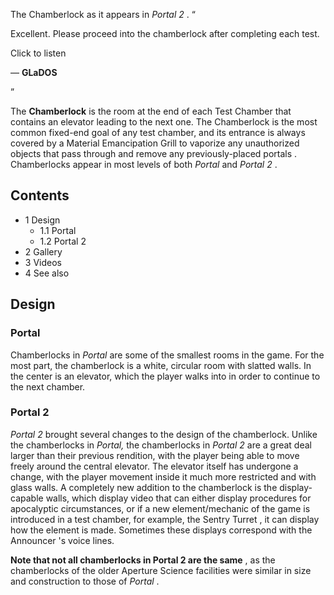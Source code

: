 The Chamberlock as it appears in _Portal 2_ .  “

Excellent. Please proceed into the chamberlock after completing each test.  

Click to listen

— **GLaDOS**

”  
  
The **Chamberlock** is the room at the end of each  Test Chamber  that
contains an elevator leading to the next one. The Chamberlock is the most
common fixed-end goal of any test chamber, and its entrance is always covered
by a  Material Emancipation Grill  to vaporize any unauthorized objects that
pass through and remove any previously-placed  portals  . Chamberlocks appear
in most levels of both _Portal_ and _Portal 2_ .

##  Contents

  * 1  Design 
    * 1.1  Portal 
    * 1.2  Portal 2 
  * 2  Gallery 
  * 3  Videos 
  * 4  See also 

##  Design

###  Portal

Chamberlocks in _Portal_ are some of the smallest rooms in the game. For the
most part, the chamberlock is a white, circular room with slatted walls. In
the center is an elevator, which the player walks into in order to continue to
the next chamber.

###  Portal 2

_Portal 2_ brought several changes to the design of the chamberlock. Unlike
the chamberlocks in _Portal,_ the chamberlocks in _Portal 2_ are a great deal
larger than their previous rendition, with the player being able to move
freely around the central elevator. The elevator itself has undergone a
change, with the player movement inside it much more restricted and with glass
walls. A completely new addition to the chamberlock is the display-capable
walls, which display video that can either display procedures for apocalyptic
circumstances, or if a new element/mechanic of the game is introduced in a
test chamber, for example, the  Sentry Turret  , it can display how the
element is made. Sometimes these displays correspond with the  Announcer  's
voice lines.

**Note that not all chamberlocks in Portal 2 are the same** , as the
chamberlocks  of the older Aperture Science facilities  were similar in size
and construction to those of _Portal_ .

